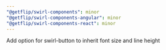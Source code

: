 ```yaml
---
"@getflip/swirl-components": minor
"@getflip/swirl-components-angular": minor
"@getflip/swirl-components-react": minor
---
```


Add option for swirl-button to inherit font size and line height
